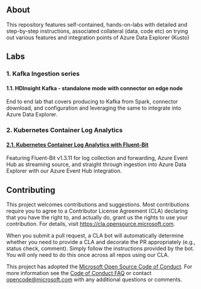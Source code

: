 ## About

<!-- 
Guidelines on README format: https://review.docs.microsoft.com/help/onboard/admin/samples/concepts/readme-template?branch=master

Guidance on onboarding samples to docs.microsoft.com/samples: https://review.docs.microsoft.com/help/onboard/admin/samples/process/onboarding?branch=master

Taxonomies for products and languages: https://review.docs.microsoft.com/new-hope/information-architecture/metadata/taxonomies?branch=master
-->

This repository features self-contained, hands-on-labs with detailed and step-by-step instructions, associated collateral (data, code etc) on trying out various features and integration points of Azure Data Explorer (Kusto)

## Labs

### 1.  Kafka Ingestion series
#### 1.1.  HDInsight Kafka - standalone mode with connector on edge node
End to end lab that covers producing to Kafka from Spark, connector download, and configuration and leveraging the same to integrate into Azure Data Explorer.

### 2.  Kubernetes Container Log Analytics
#### [2.1. Kubernetes Container Log Analytics with Fluent-Bit](k8s-container-log-analytics/fluent-bit/README.md)
Featuring Fluent-Bit v1.3.11 for log collection and forwarding, Azure Event Hub as streaming source, and straight through ingestion into Azure Data Explorer with our Azure Event Hub integration.<br>



## Contributing

This project welcomes contributions and suggestions.  Most contributions require you to agree to a
Contributor License Agreement (CLA) declaring that you have the right to, and actually do, grant us
the rights to use your contribution. For details, visit https://cla.opensource.microsoft.com.

When you submit a pull request, a CLA bot will automatically determine whether you need to provide
a CLA and decorate the PR appropriately (e.g., status check, comment). Simply follow the instructions
provided by the bot. You will only need to do this once across all repos using our CLA.

This project has adopted the [Microsoft Open Source Code of Conduct](https://opensource.microsoft.com/codeofconduct/).
For more information see the [Code of Conduct FAQ](https://opensource.microsoft.com/codeofconduct/faq/) or
contact [opencode@microsoft.com](mailto:opencode@microsoft.com) with any additional questions or comments.
